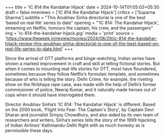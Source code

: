 +++
title = 'IC 814 the Kandahar Hijack'
date = 2024-10-14T01:05:03+05:30
draft = false
mreviews = ['IC 814 the Kandahar Hijack']
critics = ['Suparna Sharma']
subtitle = "This Anubhav Sinha directorial is one of the best ‘based on real life’ series to date"
opening = "'IC 814: The Kandahar Hijack', streaming on Netflix, honours the captain, his crew, and the passengers"
img = 'ic-814-the-kandahar-hijack.jpg'
media = 'print'
source = 'https://www.theweek.in/review/movies/2024/08/29/ic-814-the-kandahar-hijack-review-this-anubhav-sinha-directorial-is-one-of-the-best-based-on-real-life-series-to-date.html'
+++

Since the arrival of OTT platforms and binge-watching, Indian series have shown a marked improvement in craft and skill at telling fictional stories. But when it comes to mounting real-life stories for OTT, most have floundered, sometimes because they follow Netflix’s formulaic template, and sometimes because of who is telling the story. Delhi Crime, for example, the riveting show on the Nirbhaya rape case, was made with the help of Delhi’s former commissioner of police, Neeraj Kumar, and it naturally made heroes out of cops when it should have interrogated them.

Director Anubhav Sinha’s 'IC 814: The Kandahar Hijack' is different. Based on the 2000 book, 'Flight Into Fear: The Captain's Story', by Captain Devi Sharan and journalist Srinjoy Chowdhury, and also aided by its own team of researchers and writers, Sinha’s series tells the story of the 1999 hijacking of Indian Airlines’ Kathmandu-Delhi flight with as much honesty as is permissible these days.
